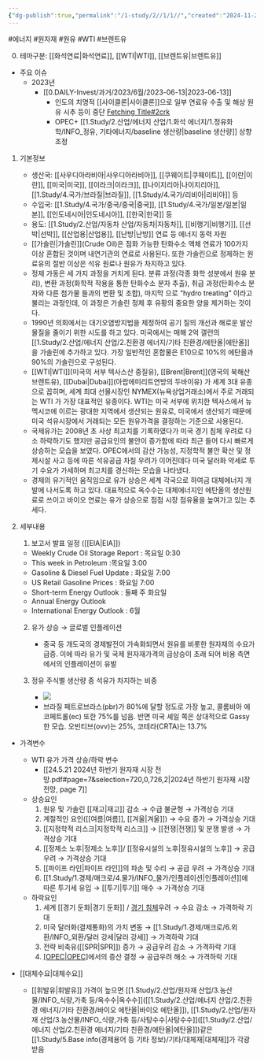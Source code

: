 ```yaml
---
{"dg-publish":true,"permalink":"/1-study/2//1/1//","created":"2024-11-20T21:02:28.308+09:00","updated":"2025-06-25T11:22:03.349+09:00"}
---
```


#에너지 #원자재 #원유 #WTI #브렌트유

0. 테마구분: [[화석연료\|화석연료]], [[WTI\|WTI]], [[브렌트유\|브렌트유]]


- 주요 이슈
	- 2023년
		- [[0.DAILY-Invest/과거/2023/6월/2023-06-13\|2023-06-13]]
			- 인도의 치명적 [[사이클론\|사이클론]]으로 일부 연료유 수출 및 해상 원유 시추 등이 중단 [Fetching Title#2crk](https://oilprice.com/Latest-Energy-News/World-News/Deadly-Cyclone-In-India-Halts-Fuel-Exports-And-Operations-At-Offshore-Rigs.html)
			- OPEC+ [[1.Study/2.산업/에너지 산업/1.화석 에너지/1.정유화학/INFO_정유, 기타에너지/baseline 생산량\|baseline 생산량]] 상향 조정


1. 기본정보
	- 생산국: [[사우디아라비아\|사우디아라비아]], [[쿠웨이트\|쿠웨이트]], [[이란\|이란]], [[미국\|미국]], [[이라크\|이라크]], [[나이지리아\|나이지리아]], [[1.Study/4.국가/브라질\|브라질]], [[1.Study/4.국가/리비아\|리비아]] 등
	- 수입국:  [[1.Study/4.국가/중국/중국\|중국]], [[1.Study/4.국가/일본/일본\|일본]], [[인도네시아\|인도네시아]], [[한국\|한국]] 등
	- 용도: [[1.Study/2.산업/자동차 산업/자동차\|자동차]], [[비행기\|비행기]], [[선박\|선박]], [[산업용\|산업용]], [[난방\|난방]] 연료 등 에너지 동력 자원
	- [[가솔린\|가솔린]](Crude Oil)은 점화 가능한 탄화수소 액체 연료가 100가지 이상 혼합된 것이며 내연기관의 연료로 사용된다. 또한 가솔린으로 정제하는 원료유의 절반 이상은 석유 원료나 원유가 차지하고 있다.
	- 정제 가동은 세 가지 과정을 거치게 된다. 분류 과정(각종 화학 성분에서 원유 분리), 변환 과정(화학적 작용을 통한 탄화수소 분자 추출), 취급 과정(탄화수소 분자와 다른 첨가물 들과의 변환 및 조합), 마지막 으로 “hydro treating” 이라고 불리는 과정인데, 이 과정은 가솔린 정제 후 유황의 중요한 양을 제거하는 것이다. 
	- 1990년 의회에서는 대기오염방지법을 제정하여 공기 질의 개선과 해로운 발산 물질을 줄이기 위한 시도를 하고 있다. 미국에서는 매해 2억 갤런의 [[1.Study/2.산업/에너지 산업/2.친환경 에너지/기타 친환경/에탄올\|에탄올]]을 가솔린에 추가하고 있다. 가장 일반적인 혼합물은 E10으로 10%의 에탄올과 90%의 가솔린으로 구성된다. 
	- [[WTI\|WTI]](미국의 서부 텍사스산 중질유), [[Brent\|Brent]](영국의 북해산 브렌트유), [[Dubai\|Dubai]](아랍에미리트연방의 두바이유) 가 세계 3대 유종으로 꼽히며, 세계 최대 선물시장인 NYMEX(뉴욕상업거래소)에서 주로 거래되는 WTI 가 가장 대표적인 유종이다. WTI는 미국 서부에 위치한 텍사스에서 뉴멕시코에 이르는 광대한 지역에서 생산되는 원유로, 미국에서 생산되기 때문에 미국 석유시장에서 거래되는 모든 원유가격을 결정하는 기준으로 사용된다. 
	- 국제유가는 2008년 초 사상 최고치를 기록하였다가 미국 경기 침체 우려로 다소 하락하기도 했지만 공급요인의 불안이 증가함에 따라 최근 들어 다시 빠르게 상승하는 모습을 보였다. OPEC에서의 감산 가능성, 지정학적 불안 확산 및 정제시설 사고 등에 따른 석유공급 차질 우려가 이어진데다 미국 달러화 약세로 투기 수요가 가세하며 최고치를 경신하는 모습을 나타냈다. 
	- 경제의 유기적인 움직임으로 유가 상승은 세계 각국으로 하여금 대체에너지 개발에 나서도록 하고 있다. 대표적으로 옥수수는 대체에너지인 에탄올의 생산원료로 쓰이고 바이오 연료는 유가 상승으로 점점 시장 점유율을 높여가고 있는 추세다.


1. 세부내용
	1. 보고서 발표 일정 ([[EIA\|EIA]]) 
	  - Weekly Crude Oil Storage Report : 목요일 0:30 
	  - This week in Petroleum :목요일 3:00
	  - Gasoline & Diesel Fuel Update : 화요일 7:00 
	  - US Retail Gasoline Prices : 화요일 7:00 
	  - Short-term Energy Outlook : 둘째 주 화요일 
	  - Annual Energy Outlook 
	  - International Energy Outlook : 6월
	    
	2. 유가 상승 → 글로벌 인플레이션 
		- 중국 등 개도국의 경제발전이 가속화되면서 원유를 비롯한 원자재의 수요가 급증. 이에 따라 유가 및 국제 원자재가격의 급상승이 초래 되어 비용 측면에서의 인플레이션이 유발
		  
	3. 정유 주식별 생산량 중 석유가 차지하는 비중
		- ![](https://i.imgur.com/49kHcKR.png)
		- 브라질 페트로브라스(pbr)가 80%에 달할 정도로 가장 높고, 콜롬비아 에코페트롤(ec) 또한 75%를 넘음. 반면 미국 셰일 쪽은 상대적으로 Gassy 한 모습. 오빈티브(ovv)는 25%, 코테라(CRTA)는 13.7%



- 가격변수
	- WTI 유가 가격 상승/하락 변수
		- [[24.5.21 2024년 하반기 원자재 시장 전망.pdf#page=7&selection=720,0,726,2\|2024년 하반기 원자재 시장 전망, page 7]]
	- 상승요인
		1. 원유 및 가솔린 [[재고\|재고]] 감소 → 수급 불균형 → 가격상승 기대 
		2. 계절적인 요인([[여름\|여름]], [[겨울\|겨울]]) → 수요 증가 → 가격상승 기대 
		3. [[지정학적 리스크\|지정학적 리스크]] → [[전쟁\|전쟁]] 및 분쟁 발생 → 가격상승 기대 
		4. [[정제소 노후\|정제소 노후]]/ [[정유시설의 노후\|정유시설의 노후]] → 공급 우려 → 가격상승 기대 
		5. [[파이프 라인\|파이프 라인]]의 파손 및 수리 → 공급 우려 → 가격상승 기대 
		6. [[1.Study/1.경제/매크로/4.물가/INFO_물가/인플레이션\|인플레이션]]에 따른 투기세 유입 → [[투기\|투기]] 매수 → 가격상승 기대
	- 하락요인
		1. 세계 [[경기 둔화\|경기 둔화]]  / [경기 침체](경기%20침체)우려 → 수요 감소 → 가격하락 기대 
		2. 미국 달러화(결제통화)의 가치 변동 → [[1.Study/1.경제/매크로/6.외환/INFO_외환/달러 강세\|달러 강세]] → 가격하락 기대 
		3. 전략 비축유([[SPR\|SPR]]) 증가 → 공급우려 감소 → 가격하락 기대 
		4. [[OPEC\|OPEC]](석유수출국기구)에서의 증산 결정 → 공급우려 해소 → 가격하락 기대


- [[대체수요\|대체수요]]
	- [[휘발유\|휘발유]] 가격이 높으면 [[1.Study/2.산업/원자재 산업/3.농산물/INFO_식량,가축 등/옥수수\|옥수수]]([[1.Study/2.산업/에너지 산업/2.친환경 에너지/기타 친환경/바이오 에탄올\|바이오 에탄올]]), [[1.Study/2.산업/원자재 산업/3.농산물/INFO_식량,가축 등/사탕수수\|사탕수수]]([[1.Study/2.산업/에너지 산업/2.친환경 에너지/기타 친환경/에탄올\|에탄올]])같은 [[1.Study/5.Base info(경제용어 등 기타 정보)/기타/대체재\|대체재]]가 각광받음